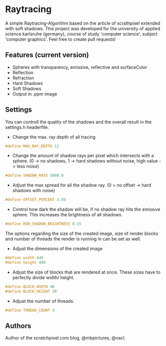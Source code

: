 # Raytracing
A simple Raytracing-Algorithm based on the article of scrathpixel extended with soft shadows. This project was developed for the university of applied science karlsruhe (germany), course of study 'computer science', subject 'computer graphics'.
Feel free to create pull requests!

## Features (current version)
* Spheres with transparency, emissive, reflective and surfaceColor
* Reflection
* Refraction
* Hard Shadows
* Soft Shadows
* Output in .ppm image

## Settings
You can controll the quality of the shadows and the overall result in the settings.h headerfile.
* Change the max. ray depth of all tracing
```C++
#define MAX_RAY_DEPTH 12
```
* Change the amount of shadow rays per pixel which intersects with a sphere. (0 -> no shadows, 1 -> hard shadows without noise, high value -> less noise)
```C++
#define SHADOW_RAYS 5000.0
```
* Adjust the max spread for all the shadow ray. (0 = no offset -> hard shadows with noise)
```C++
#define OFFSET_PERCENT 3.50
```
* Control how dark the shadow will be, if no shadow ray hits the emissive sphere. This increases the brightness of all shadows.
```C++
#define MIN_SHADOW_BRIGHTNESS 0.15
```
The options regarding the size of the created image, size of render blocks and number of threads the render is running in can be set as well.
* Adjust the dimensions of the created image
```C++
#define width 640
#define height 480
```
* Adjust the size of blocks that are rendered at once. These sizes have to perfectly divide width/ height.
```C++
#define BLOCK_WIDTH 40
#define BLOCK_HEIGHT 30
```
* Adjust the number of threads.
```C++
#define THREAD_COUNT 4
```


## Authors
Author of the scratchpixel.com blog, @mbpictures, @vacl.
